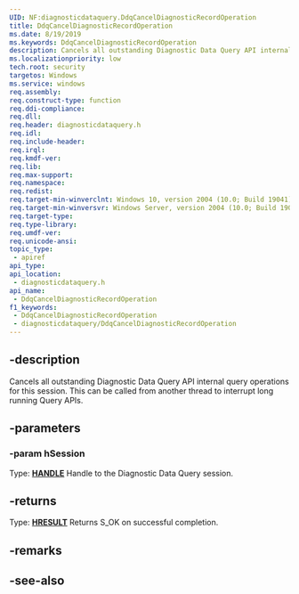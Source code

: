 ```yaml
---
UID: NF:diagnosticdataquery.DdqCancelDiagnosticRecordOperation
title: DdqCancelDiagnosticRecordOperation
ms.date: 8/19/2019
ms.keywords: DdqCancelDiagnosticRecordOperation
description: Cancels all outstanding Diagnostic Data Query API internal query operations for this session. This can be called from another thread to interrupt long running Query APIs.
ms.localizationpriority: low
tech.root: security
targetos: Windows
ms.service: windows
req.assembly: 
req.construct-type: function
req.ddi-compliance: 
req.dll: 
req.header: diagnosticdataquery.h
req.idl: 
req.include-header: 
req.irql: 
req.kmdf-ver: 
req.lib: 
req.max-support: 
req.namespace: 
req.redist: 
req.target-min-winverclnt: Windows 10, version 2004 (10.0; Build 19041)
req.target-min-winversvr: Windows Server, version 2004 (10.0; Build 19041)
req.target-type: 
req.type-library: 
req.umdf-ver: 
req.unicode-ansi: 
topic_type:
 - apiref
api_type:
api_location:
 - diagnosticdataquery.h
api_name:
 - DdqCancelDiagnosticRecordOperation
f1_keywords:
 - DdqCancelDiagnosticRecordOperation
 - diagnosticdataquery/DdqCancelDiagnosticRecordOperation
---
```


## -description

Cancels all outstanding Diagnostic Data Query API internal query operations for this session. This can be called from another thread to interrupt long running Query APIs.

## -parameters

### -param hSession

Type: **[HANDLE](/windows/desktop/winprog/windows-data-types)**
Handle to the Diagnostic Data Query session.

## -returns

Type: **[HRESULT](/windows/desktop/com/structure-of-com-error-codes)**
Returns S_OK on successful completion.

## -remarks

## -see-also

